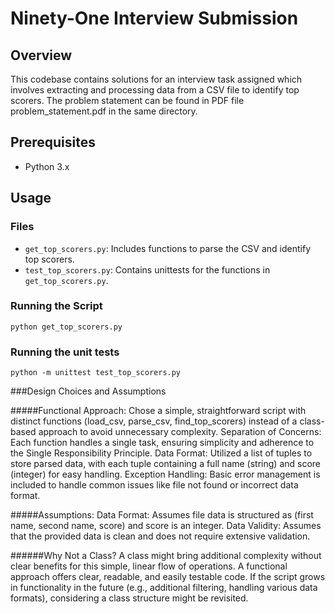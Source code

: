# Ninety-One Interview Submission

## Overview
This codebase contains solutions for an interview task assigned which involves extracting and processing data from 
a CSV file to identify top scorers. The problem statement can be found in PDF file problem_statement.pdf in the same directory.

## Prerequisites
- Python 3.x

## Usage

### Files
- `get_top_scorers.py`: Includes functions to parse the CSV and identify top scorers.
- `test_top_scorers.py`: Contains unittests for the functions in `get_top_scorers.py`.

### Running the Script
```
python get_top_scorers.py
```

### Running the unit tests
```
python -m unittest test_top_scorers.py
```

###Design Choices and Assumptions

#####Functional Approach: 
Chose a simple, straightforward script with distinct functions (load_csv, parse_csv, find_top_scorers) instead of a class-based approach to avoid unnecessary complexity.
Separation of Concerns: Each function handles a single task, ensuring simplicity and adherence to the Single Responsibility Principle.
Data Format: Utilized a list of tuples to store parsed data, with each tuple containing a full name (string) and score (integer) for easy handling.
Exception Handling: Basic error management is included to handle common issues like file not found or incorrect data format.

#####Assumptions:
Data Format: Assumes file data is structured as (first name, second name, score) and score is an integer.
Data Validity: Assumes that the provided data is clean and does not require extensive validation.

######Why Not a Class?
A class might bring additional complexity without clear benefits for this simple, linear flow of operations. A functional approach offers clear, readable, and easily testable code.
If the script grows in functionality in the future (e.g., additional filtering, handling various data formats), considering a class structure might be revisited.